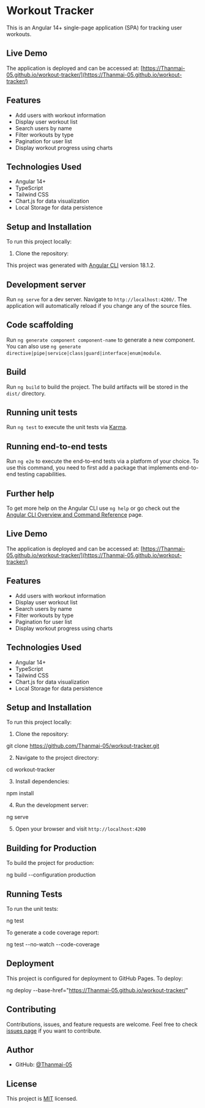 # Workout Tracker

This is an Angular 14+ single-page application (SPA) for tracking user workouts.

## Live Demo

The application is deployed and can be accessed at: [https://Thanmai-05.github.io/workout-tracker/](https://Thanmai-05.github.io/workout-tracker/)

## Features

- Add users with workout information
- Display user workout list
- Search users by name
- Filter workouts by type
- Pagination for user list
- Display workout progress using charts

## Technologies Used

- Angular 14+
- TypeScript
- Tailwind CSS
- Chart.js for data visualization
- Local Storage for data persistence

## Setup and Installation

To run this project locally:

1. Clone the repository:

This project was generated with [Angular CLI](https://github.com/angular/angular-cli) version 18.1.2.

## Development server

Run `ng serve` for a dev server. Navigate to `http://localhost:4200/`. The application will automatically reload if you change any of the source files.

## Code scaffolding

Run `ng generate component component-name` to generate a new component. You can also use `ng generate directive|pipe|service|class|guard|interface|enum|module`.

## Build

Run `ng build` to build the project. The build artifacts will be stored in the `dist/` directory.

## Running unit tests

Run `ng test` to execute the unit tests via [Karma](https://karma-runner.github.io).

## Running end-to-end tests

Run `ng e2e` to execute the end-to-end tests via a platform of your choice. To use this command, you need to first add a package that implements end-to-end testing capabilities.

## Further help

To get more help on the Angular CLI use `ng help` or go check out the [Angular CLI Overview and Command Reference](https://angular.dev/tools/cli) page.


## Live Demo

The application is deployed and can be accessed at: [https://Thanmai-05.github.io/workout-tracker/](https://Thanmai-05.github.io/workout-tracker/)

## Features

- Add users with workout information
- Display user workout list
- Search users by name
- Filter workouts by type
- Pagination for user list
- Display workout progress using charts

## Technologies Used

- Angular 14+
- TypeScript
- Tailwind CSS
- Chart.js for data visualization
- Local Storage for data persistence

## Setup and Installation

To run this project locally:

1. Clone the repository:

git clone https://github.com/Thanmai-05/workout-tracker.git

2. Navigate to the project directory:

cd workout-tracker

3. Install dependencies:

npm install

4. Run the development server:

ng serve

5. Open your browser and visit `http://localhost:4200`

## Building for Production

To build the project for production:

ng build --configuration production

## Running Tests

To run the unit tests:

ng test

To generate a code coverage report:

ng test --no-watch --code-coverage

## Deployment

This project is configured for deployment to GitHub Pages. To deploy:

ng deploy --base-href="https://Thanmai-05.github.io/workout-tracker/"

## Contributing

Contributions, issues, and feature requests are welcome. Feel free to check [issues page](https://github.com/Thanmai-05/workout-tracker/issues) if you want to contribute.

## Author

- GitHub: [@Thanmai-05](https://github.com/Thanmai-05)

## License

This project is [MIT](https://choosealicense.com/licenses/mit/) licensed.